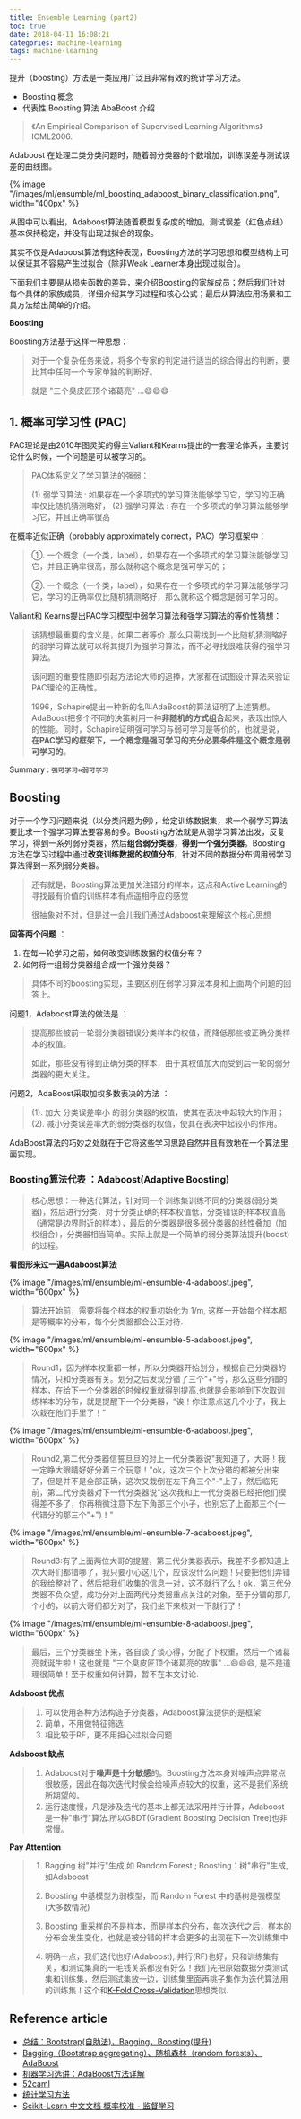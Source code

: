 ```yaml
---
title: Ensemble Learning (part2)
toc: true
date: 2018-04-11 16:08:21
categories: machine-learning
tags: machine-learning
---
```


提升（boosting）方法是一类应用广泛且非常有效的统计学习方法。

- Boosting 概念
- 代表性 Boosting 算法 AbaBoost 介绍

<!-- more -->

> 《An Empirical Comparison of Supervised Learning Algorithms》ICML2006.

Adaboost 在处理二类分类问题时，随着弱分类器的个数增加，训练误差与测试误差的曲线图。

<div class="limg1">
{% image "/images/ml/ensumble/ml_boosting_adaboost_binary_classification.png", width="400px" %}
</div>

从图中可以看出，Adaboost算法随着模型复杂度的增加，测试误差（红色点线）基本保持稳定，并没有出现过拟合的现象。

其实不仅是Adaboost算法有这种表现，Boosting方法的学习思想和模型结构上可以保证其不容易产生过拟合（除非Weak Learner本身出现过拟合）。

下面我们主要是从损失函数的差异，来介绍Boosting的家族成员；然后我们针对每个具体的家族成员，详细介绍其学习过程和核心公式；最后从算法应用场景和工具方法给出简单的介绍。

**Boosting**

Boosting方法基于这样一种思想：

> 对于一个复杂任务来说，将多个专家的判定进行适当的综合得出的判断，要比其中任何一个专家单独的判断好。
> 
> 就是 "三个臭皮匠顶个诸葛亮" …😄😄😄

## 1. 概率可学习性 (PAC)

PAC理论是由2010年图灵奖的得主Valiant和Kearns提出的一套理论体系，主要讨论什么时候，一个问题是可以被学习的。

> PAC体系定义了学习算法的强弱：
> 
> (1) 弱学习算法 : 如果存在一个多项式的学习算法能够学习它，学习的正确率仅比随机猜测略好，
> (2) 强学习算法 : 存在一个多项式的学习算法能够学习它，并且正确率很高

在概率近似正确（probably approximately correct，PAC）学习框架中：

> ①. 一个概念（一个类，label），如果存在一个多项式的学习算法能够学习它，并且正确率很高，那么就称这个概念是强可学习的；
>
> ②. 一个概念（一个类，label），如果存在一个多项式的学习算法能够学习它，学习的正确率仅比随机猜测略好，那么就称这个概念是弱可学习的。
>
 
Valiant和 Kearns提出PAC学习模型中弱学习算法和强学习算法的等价性猜想：
 
> 该猜想最重要的含义是，如果二者等价 ,那么只需找到一个比随机猜测略好的弱学习算法就可以将其提升为强学习算法，而不必寻找很难获得的强学习算法。
> 
> 该问题的重要性随即引起方法论大师的追捧，大家都在试图设计算法来验证PAC理论的正确性。
> 
> 1996，Schapire提出一种新的名叫AdaBoost的算法证明了上述猜想。AdaBoost把多个不同的决策树用一种**非随机的方式组合**起来，表现出惊人的性能。同时，Schapire证明强可学习与弱可学习是等价的，也就是说，**在PAC学习的框架下，一个概念是强可学习的充分必要条件是这个概念是弱可学习的**。

Summary : `强可学习⇔弱可学习`

## Boosting

对于一个学习问题来说（以分类问题为例），给定训练数据集，求一个弱学习算法要比求一个强学习算法要容易的多。Boosting方法就是从弱学习算法出发，反复学习，得到一系列弱分类器，然后**组合弱分类器，得到一个强分类器**。Boosting方法在学习过程中通过**改变训练数据的权值分布**，针对不同的数据分布调用弱学习算法得到一系列弱分类器。

> 还有就是，Boosting算法更加关注错分的样本，这点和Active Learning的寻找最有价值的训练样本有点遥相呼应的感觉
>
> 很抽象对不对，但是过一会儿我们通过Adaboost来理解这个核心思想

**回答两个问题** ：

1. 在每一轮学习之前，如何改变训练数据的权值分布？
2. 如何将一组弱分类器组合成一个强分类器？

> 具体不同的boosting实现，主要区别在弱学习算法本身和上面两个问题的回答上。

问题1，Adaboost算法的做法是 ：

> 提高那些被前一轮弱分类器错误分类样本的权值，而降低那些被正确分类样本的权值。
>
> 如此，那些没有得到正确分类的样本，由于其权值加大而受到后一轮的弱分类器的更大关注。

问题2，AdaBoost采取加权多数表决的方法 ：

> (1). 加大 分类误差率小 的弱分类器的权值，使其在表决中起较大的作用；
> (2). 减小分类误差率大的弱分类器的权值，使其在表决中起较小的作用。

AdaBoost算法的巧妙之处就在于它将这些学习思路自然并且有效地在一个算法里面实现。

### Boosting算法代表 ：Adaboost(Adaptive Boosting)

> 核心思想：一种迭代算法，针对同一个训练集训练不同的分类器(弱分类器)，然后进行分类，对于分类正确的样本权值低，分类错误的样本权值高（通常是边界附近的样本），最后的分类器是很多弱分类器的线性叠加（加权组合），分类器相当简单。实际上就是一个简单的弱分类算法提升(boost)的过程。

**看图形来过一遍Adaboost算法**

{% image "/images/ml/ensumble/ml-ensumble-4-adaboost.jpeg", width="600px" %}

> 算法开始前，需要将每个样本的权重初始化为 1/m, 这样一开始每个样本都是等概率的分布，每个分类器都会公正对待.

{% image "/images/ml/ensumble/ml-ensumble-5-adaboost.jpeg", width="600px" %}

> Round1，因为样本权重都一样，所以分类器开始划分，根据自己分类器的情况，只和分类器有关。划分之后发现分错了三个"+"号，那么这些分错的样本，在给下一个分类器的时候权重就得到提高,也就是会影响到下次取训练样本的分布，就是提醒下一个分类器，“诶！你注意点这几个小子，我上次栽在他们手里了！”

{% image "/images/ml/ensumble/ml-ensumble-6-adaboost.jpeg", width="600px" %}

> Round2,第二代分类器信誓旦旦的对上一代分类器说"我知道了，大哥！我一定睁大眼睛好好分着三个玩意！"ok，这次三个上次分错的都被分出来了，但是并不是全部正确，这次又栽倒在左下角三个"-"上了，然后临死前，第二代分类器对下一代分类器说"这次我和上一代分类器已经把他们摸得差不多了，你再稍微注意下左下角那三个小子，也别忘了上面那三个(一代错分的那三个"+")！"

{% image "/images/ml/ensumble/ml-ensumble-7-adaboost.jpeg", width="600px" %}

> Round3:有了上面两位大哥的提醒，第三代分类器表示，我差不多都知道上次大哥们都错哪了，我只要小心这几个，应该没什么问题！只要把他们弄错的我给整对了，然后把我们收集的信息一对，这不就行了么！ok，第三代分类器不负众望，成功分对上面两代分类器重点关注的对象，至于分错的那几个小的，以前大哥们都分对了，我们坐下来核对一下就行了！

{% image "/images/ml/ensumble/ml-ensumble-8-adaboost.jpeg", width="600px" %}

> 最后，三个分类器坐下来，各自谈了谈心得，分配了下权重，然后一个诸葛亮就诞生啦！这也就是 "三个臭皮匠顶个诸葛亮的故事" …😄😄😄, 是不是道理很简单！至于权重如何计算，暂不在本文讨论.

**Adaboost 优点**

> 1. 可以使用各种方法构造子分类器，Adaboost算法提供的是框架
> 2. 简单，不用做特征筛选
> 3. 相比较于RF，更不用担心过拟合问题

**Adaboost 缺点**

> 1. Adaboost对于**噪声是十分敏感**的。Boosting方法本身对噪声点异常点很敏感，因此在每次迭代时候会给噪声点较大的权重，这不是我们系统所期望的。
> 2. 运行速度慢，凡是涉及迭代的基本上都无法采用并行计算，Adaboost是一种"串行"算法.所以GBDT(Gradient Boosting Decision Tree)也非常慢。

**Pay Attention**

> 1. Bagging 树"并行"生成,如 Random Forest ; Boosting：树"串行"生成,如Adaboost
> 2. Boosting 中基模型为弱模型，而 Random Forest 中的基树是强模型(大多数情况)
> 3. Boosting 重采样的不是样本，而是样本的分布，每次迭代之后，样本的分布会发生变化，也就是被分错的样本会更多的出现在下一次训练集中
>
> 4. 明确一点，我们迭代也好(Adaboost), 并行(RF)也好，只和训练集有关，和测试集真的一毛钱关系都没有好么！我们先把原始数据分类测试集和训练集，然后测试集放一边，训练集里面再挑子集作为迭代算法用的训练集！这个和[K-Fold Cross-Validation][k1]思想类似.

## Reference article

- [总结：Bootstrap(自助法)，Bagging，Boosting(提升)][l5]
- [Bagging（Bootstrap aggregating）、随机森林（random forests）、AdaBoost][l6]
- [机器学习选讲：AdaBoost方法详解][l4]
- [52caml][l1]
- [统计学习方法][l2]
- [Scikit-Learn 中文文档 概率校准 - 监督学习][l3]

[l1]: http://www.52caml.com/head_first_ml/ml-chapter6-boosting-family/
[l2]: https://www.zhihu.com/question/49386395
[l3]: https://blog.csdn.net/u010859707/article/details/78677989
[l4]: http://bbs.quanttech.cn/article/524
[l5]: https://www.jianshu.com/p/708dff71df3a
[l6]: https://blog.csdn.net/xlinsist/article/details/51475345

[k1]: http://statweb.stanford.edu/~tibs/sta306bfiles/cvwrong.pdf


[img1]: /images/ml/ensumble/ml_boosting_adaboost_binary_classification.png
[img4]: /images/ml/ensumble/ml-ensumble-4-adaboost.jpeg
[img5]: /images/ml/ensumble/ml-ensumble-5-adaboost.jpeg
[img6]: /images/ml/ensumble/ml-ensumble-6-adaboost.jpeg
[img7]: /images/ml/ensumble/ml-ensumble-7-adaboost.jpeg
[img8]: /images/ml/ensumble/ml-ensumble-8-adaboost.jpeg


